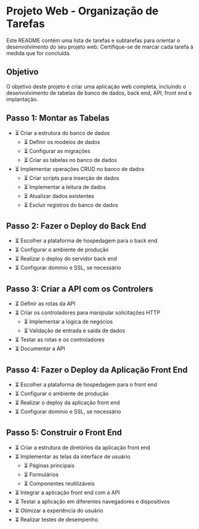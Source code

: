 # Projeto Web - Organização de Tarefas

Este README contém uma lista de tarefas e subtarefas para orientar o desenvolvimento do seu projeto web. Certifique-se de marcar cada tarefa à medida que for concluída.

## Objetivo
O objetivo deste projeto é criar uma aplicação web completa, incluindo o desenvolvimento de tabelas de banco de dados, back end, API, front end e implantação.

## Passo 1: Montar as Tabelas
- ⏳ Criar a estrutura do banco de dados
  - ⏳ Definir os modelos de dados
  - ⏳ Configurar as migrações
  - ⏳ Criar as tabelas no banco de dados
- ⏳ Implementar operações CRUD no banco de dados
  - ⏳ Criar scripts para inserção de dados
  - ⏳ Implementar a leitura de dados
  - ⏳ Atualizar dados existentes
  - ⏳ Excluir registros do banco de dados

## Passo 2: Fazer o Deploy do Back End
- ⏳ Escolher a plataforma de hospedagem para o back end
- ⏳ Configurar o ambiente de produção
- ⏳ Realizar o deploy do servidor back end
- ⏳ Configurar domínio e SSL, se necessário

## Passo 3: Criar a API com os Controlers
- ⏳ Definir as rotas da API
- ⏳ Criar os controladores para manipular solicitações HTTP
  - ⏳ Implementar a lógica de negócios
  - ⏳ Validação de entrada e saída de dados
- ⏳ Testar as rotas e os controladores
- ⏳ Documentar a API

## Passo 4: Fazer o Deploy da Aplicação Front End
- ⏳ Escolher a plataforma de hospedagem para o front end
- ⏳ Configurar o ambiente de produção
- ⏳ Realizar o deploy da aplicação front end
- ⏳ Configurar domínio e SSL, se necessário

## Passo 5: Construir o Front End
- ⏳ Criar a estrutura de diretórios da aplicação front end
- ⏳ Implementar as telas da interface de usuário
  - ⏳ Páginas principais
  - ⏳ Formulários
  - ⏳ Componentes reutilizáveis
- ⏳ Integrar a aplicação front end com a API
- ⏳ Testar a aplicação em diferentes navegadores e dispositivos
- ⏳ Otimizar a experiência do usuário
- ⏳ Realizar testes de desempenho

